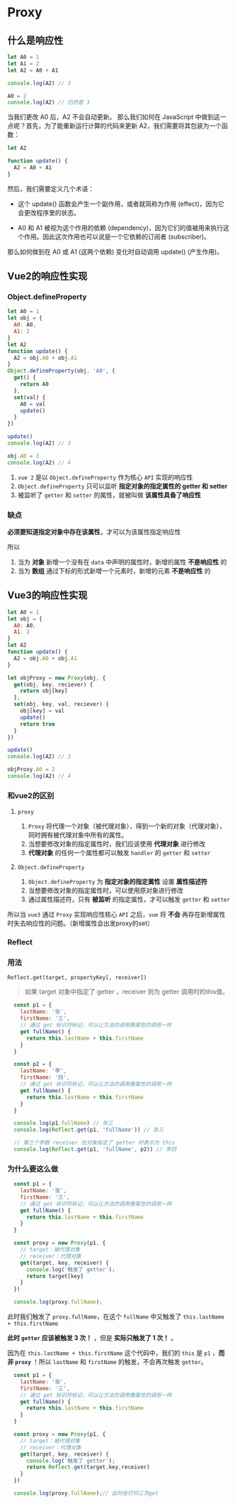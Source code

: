 # Proxy
## 什么是响应性
```js
let A0 = 1
let A1 = 2
let A2 = A0 + A1

console.log(A2) // 3

A0 = 2
console.log(A2) // 仍然是 3
```

当我们更改 A0 后，A2 不会自动更新。
那么我们如何在 JavaScript 中做到这一点呢？首先，为了能重新运行计算的代码来更新 A2，我们需要将其包装为一个函数：

```js
let A2

function update() {
  A2 = A0 + A1
}
```

然后，我们需要定义几个术语：

- 这个 update() 函数会产生一个副作用，或者就简称为作用 (effect)，因为它会更改程序里的状态。

- A0 和 A1 被视为这个作用的依赖 (dependency)，因为它们的值被用来执行这个作用。因此这次作用也可以说是一个它依赖的订阅者 (subscriber)。

那么如何做到在 A0 或 A1 (这两个依赖) 变化时自动调用 update() (产生作用)。

## Vue2的响应性实现
### Object.defineProperty
```js
let A0 = 1
let obj = {
  A0: A0,
  A1: 2
}
let A2
function update() {
  A2 = obj.A0 + obj.A1
}
Object.defineProperty(obj, 'A0', {
  get() {
    return A0
  },
  set(val) {
    A0 = val
    update()
  }
})

update()
console.log(A2) // 3

obj.A0 = 2
console.log(A2) // 4
```



1. `vue 2` 是以 `Object.defineProperty` 作为核心 `API` 实现的响应性
2. `Object.defineProperty` 只可以监听 **指定对象的指定属性的 getter 和 setter**
3. 被监听了 `getter` 和 `setter` 的属性，就被叫做 **该属性具备了响应性**



### 缺点
**必须要知道指定对象中存在该属性**，才可以为该属性指定响应性

所以

1. 当为 **对象** 新增一个没有在 `data` 中声明的属性时，新增的属性 **不是响应性** 的
2. 当为 **数组** 通过下标的形式新增一个元素时，新增的元素 **不是响应性** 的



## Vue3的响应性实现

```js
let A0 = 1
let obj = {
  A0: A0,
  A1: 2
}
let A2
function update() {
  A2 = obj.A0 + obj.A1
}

let objProxy = new Proxy(obj, {
  get(obj, key, reciever) {
    return obj[key]
  },
  set(obj, key, val, reciever) {
    obj[key] = val
    update()
    return true
  }
})

update()
console.log(A2) // 3

objProxy.A0 = 2
console.log(A2) // 4
```



### 和vue2的区别

1. `proxy`

   1. `Proxy` 将代理一个对象（被代理对象），得到一个新的对象（代理对象），同时拥有被代理对象中所有的属性。
   2. 当想要修改对象的指定属性时，我们应该使用 **代理对象** 进行修改
   3. **代理对象** 的任何一个属性都可以触发 `handler` 的 `getter` 和 `setter`

2. `Object.defineProperty`

   1. `Object.defineProperty` 为 **指定对象的指定属性** 设置 **属性描述符**
   2. 当想要修改对象的指定属性时，可以使用原对象进行修改
   3. 通过属性描述符，只有 **被监听** 的指定属性，才可以触发 `getter` 和 `setter`



所以当 `vue3` 通过 `Proxy` 实现响应性核心 `API` 之后，`vue` 将 **不会** 再存在新增属性时失去响应性的问题。（新增属性会出发proxy的set）

### Reflect

### 用法

`Reflect.get(target, propertyKey[, receiver])`

> 如果 target 对象中指定了 getter ，receiver 则为 getter 调用时的this值。

```js
  const p1 = {
    lastName: '张',
    firstName: '三',
    // 通过 get 标识符标记，可以让方法的调用像属性的调用一样
    get fullName() {
      return this.lastName + this.firstName
    }
  }

  const p2 = {
    lastName: '李',
    firstName: '四',
    // 通过 get 标识符标记，可以让方法的调用像属性的调用一样
    get fullName() {
      return this.lastName + this.firstName
    }
  }

  console.log(p1.fullName) // 张三
  console.log(Reflect.get(p1, 'fullName')) // 张三

  // 第三个参数 receiver 在对象指定了 getter 时表示为 this
  console.log(Reflect.get(p1, 'fullName', p2)) // 李四

```

### 为什么要这么做

```js
  const p1 = {
    lastName: '张',
    firstName: '三',
    // 通过 get 标识符标记，可以让方法的调用像属性的调用一样
    get fullName() {
      return this.lastName + this.firstName
    }
  }

  const proxy = new Proxy(p1, {
    // target：被代理对象
    // receiver：代理对象
    get(target, key, receiver) {
      console.log('触发了 getter');
      return target[key]
    }
  })

  console.log(proxy.fullName);

```

此时我们触发了 `proxy.fullName`，在这个 `fullName` 中又触发了 `this.lastName + this.firstName` 

**此时 `getter` 应该被触发 3 次！** ，但是 **实际只触发了 1 次！** 。

因为在 `this.lastName + this.firstName` 这个代码中，我们的 `this` 是 `p1` ，**而非 `proxy`** ！所以 `lastName` 和 `firstName` 的触发，不会再次触发 `getter`。



```js
  const p1 = {
    lastName: '张',
    firstName: '三',
    // 通过 get 标识符标记，可以让方法的调用像属性的调用一样
    get fullName() {
      return this.lastName + this.firstName
    }
  }

  const proxy = new Proxy(p1, {
    // target：被代理对象
    // receiver：代理对象
    get(target, key, receiver) {
      console.log('触发了 getter');
      return Reflect.get(target,key,receiver)
    }
  })

  console.log(proxy.fullName);// 此时会打印三次get
```



